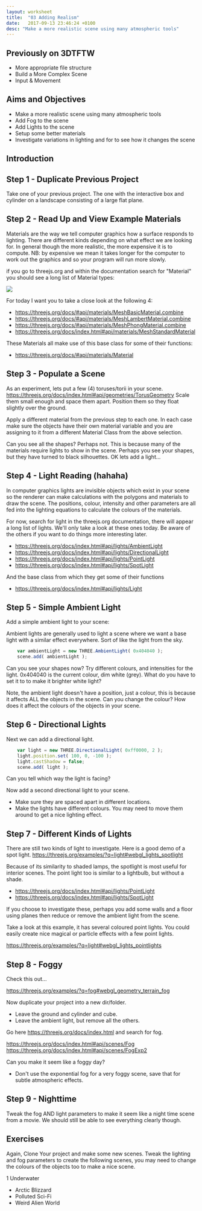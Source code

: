 ```yaml
---
layout: worksheet
title:  "03 Adding Realism"
date:   2017-09-13 23:46:24 +0100
desc: "Make a more realistic scene using many atmospheric tools"
---
```


## Previously on 3DTFTW

- More appropriate file structure
- Build a More Complex Scene
- Input & Movement

## Aims and Objectives

- Make a more realistic scene using many atmospheric tools
- Add Fog to the scene
- Add Lights to the scene
- Setup some better materials
- Investigate variations in lighting and for to see how it changes the scene

## Introduction

## Step 1 - Duplicate Previous Project

Take one of your previous project. The one with the interactive box and cylinder on a landscape consisting of a large flat plane.

## Step 2 - Read Up and View Example Materials

Materials are the way we tell computer graphics how a surface responds to lighting. There are different kinds depending on what effect we are looking for. In general though the more realistic, the more expensive it is to compute. NB: by expensive we mean it takes longer for the computer to work out the graphics and so your program will run more slowly.

if you go to threejs.org and within the documentation search for "Material" you should see a long list of Material types:

![](../../assets/threejsorg_material_types.png)

For today I want you to take a close look at the following 4:
- <https://threejs.org/docs/#api/materials/MeshBasicMaterial.combine>
- <https://threejs.org/docs/#api/materials/MeshLambertMaterial.combine>
- <https://threejs.org/docs/#api/materials/MeshPhongMaterial.combine>
- <https://threejs.org/docs/index.html#api/materials/MeshStandardMaterial>

These Materials all make use of this base class for some of their functions:
- <https://threejs.org/docs/#api/materials/Material>

## Step 3 - Populate a Scene

As an experiment, lets put a few (4) toruses/torii in your scene.
<https://threejs.org/docs/index.html#api/geometries/TorusGeometry>
Scale them small enough and space them apart. Position them so they float slightly over the ground.

Apply a different material from the previous step to each one. In each case make sure the objects have their own material variable and you are assigning to it from a different Material Class from the above selection.

Can you see all the shapes? Perhaps not. This is because many of the materials require lights to show in the scene. Perhaps you see your shapes, but they have turned to black silhouettes. OK lets add a light...

## Step 4 - Light Reading (hahaha)

In computer graphics lights are invisible objects which exist in your scene so the renderer can make calculations with the polygons and materials to draw the scene. The positions, colour, intensity and other parameters are all fed into the lighting equations to calculate the colours of the materials.

For now, search for light in the threejs.org documentation, there will appear a long list of lights. We'll only take a look at these ones today. Be aware of the others if you want to do things more interesting later.

- <https://threejs.org/docs/index.html#api/lights/AmbientLight>
- <https://threejs.org/docs/index.html#api/lights/DirectionalLight>
- <https://threejs.org/docs/index.html#api/lights/PointLight>
- <https://threejs.org/docs/index.html#api/lights/SpotLight>

And the base class from which they get some of their functions
- <https://threejs.org/docs/index.html#api/lights/Light>

## Step 5 - Simple Ambient Light

Add a simple ambient light to your scene:

Ambient lights are generally used to light a scene where we want a base light with a similar effect everywhere. Sort of like the light from the sky.

~~~ javascript
    var ambientLight = new THREE.AmbientLight( 0x404040 );
    scene.add( ambientLight );
~~~

Can you see your shapes now? Try different colours, and intensities for the light.
0x404040 is the current colour, dim white (grey). What do you have to set it to to make it brighter white light?

Note, the ambient light doesn't have a position, just a colour, this is because it affects ALL the objects in the scene. Can you change the colour? How does it affect the colours of the objects in your scene.

## Step 6 - Directional Lights

Next we can add a directional light.

~~~ javascript
    var light = new THREE.DirectionalLight( 0xff0000, 2 );
    light.position.set( 100, 0, -100 );
    light.castShadow = false;
    scene.add( light );
~~~

Can you tell which way the light is facing?

Now add a second directional light to your scene.
- Make sure they are spaced apart in different locations.
- Make the lights have different colours.
You may need to move them around to get a nice lighting effect.

## Step 7 - Different Kinds of Lights

There are still two kinds of light to investigate. Here is a good demo of a spot light.
<https://threejs.org/examples/?q=light#webgl_lights_spotlight>

Because of its similarity to shaded lamps, the spotlight is most useful for interior scenes. The point light too is similar to a lightbulb, but without a shade.
- https://threejs.org/docs/index.html#api/lights/PointLight
- https://threejs.org/docs/index.html#api/lights/SpotLight

If you choose to investigate these, perhaps you add some walls and a floor using planes then reduce or remove the ambient light from the scene.

Take a look at this example, it has several coloured point lights. You could easily create nice magical or particle effects with a few point lights.

<https://threejs.org/examples/?q=light#webgl_lights_pointlights>

## Step 8 - Foggy

Check this out...

<https://threejs.org/examples/?q=fog#webgl_geometry_terrain_fog>

Now duplicate your project into a new dir/folder.
- Leave the ground and cylinder and cube.
- Leave the ambient light, but remove all the others.

Go here <https://threejs.org/docs/index.html> and search for fog.

https://threejs.org/docs/index.html#api/scenes/Fog
https://threejs.org/docs/index.html#api/scenes/FogExp2

Can you make it seem like a foggy day?
 - Don't use the exponential fog for a very foggy scene, save that for subtle atmospheric effects.

## Step 9 - Nighttime

Tweak the fog AND light parameters to make it seem like a night time scene from a movie. We should still be able to see everything clearly though.

## Exercises

Again, Clone Your project and make some new scenes. Tweak the lighting and fog parameters to create the following scenes, you may need to change the colours of the objects too to make a nice scene.

1 Underwater
- Arctic Blizzard
- Polluted Sci-Fi
- Weird Alien World

